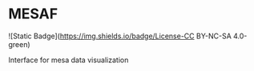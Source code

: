 # MESAF
![Static Badge](https://img.shields.io/badge/License-CC BY-NC-SA 4.0-green)

Interface for mesa data visualization
